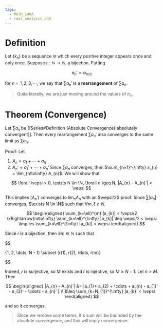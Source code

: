 ```yaml
---
tags:
  - MATH_140A
  - real_analysis_ch3
---
```

# Definition 
Let $\{k_{n}\}$ be a sequence in which every positive integer appears once and only once. Suppose $r : \mathbb{N}\to \mathbb{N}$, a bijection. Putting

$$
a_{n}' = a_{r(n)}
$$

for $n = 1, 2, 3, \cdots$, we say that $\sum a_{n}'$ is a **rearrangement** of $\sum a_{n}$. 
> Quite literally, we are just moving around the values of $a_{n}$. 

# Theorem (Convergence)
Let $\sum a_{n}$ be [[Series#Definition (Absolute Convergence)|absolutely convergent]]. Then every rearrangement $\sum a_{n}'$ also converges to the same limit as $\sum a_{n}$.

Proof:
Let 
1. $A_{n} = a_{1}+ \cdots + a_{n}$ 
2. $A_{n}' = a_{1}' + \cdots + a_{n}'$
Since $\sum a_{n}$ converges, then $\sum_{n=1}^{\infty} a_{n} = \lim_{n\to\infty} A_{n}$. We will show that 

$$
\forall \vepsi > 0, \exists N \in \N, \forall n \geq N, |A_{n} - A_{n}'| < \vepsi
$$

This implies $(A_{n}')$ converges to $\lim_{n} A_{n}$ with an $\vepsi/2$ proof. Since $\sum |a_{n}|$ converges, $\exists N \in \N$ such that $\forall m, \ell \geq N$, 

$$
\begin{aligned}
\sum_{k=\ell}^{m} |a_{k}| < \vepsi/2
\xRightarrow{m\to\infty} \sum_{k=\ell}^{\infty} |a_{k}| \leq \vepsi/2 < \vepsi
\implies \sum_{k=\ell}^{\infty} |a_{k}| < \vepsi 
\end{aligned}
$$

Since $r$ is a bijection, then $\exists m \in \mathbb{N}$ such that 

$$

\{1, 2, \dots, N - 1\} \subset \{r(1), r(2), \dots, r(m)\}

$$

Indeed, $r$ is surjective, so $M$ exists and $r$ is injective, so $M \geq N- 1$. Let $n > M$. Then

$$
\begin{aligned}
|A_{n} - A_{n}'| 
&= |a_{1}+ a_{2} + \cdots + a_{n} - a_{1}' - a_{2}' - \cdots - a_{n}' | \\
&\leq \sum_{k=N_{1}}^{\infty} |a_{k}| < \vepsi
\end{aligned}
$$

and so it converges. 
> Since we remove some terms, it's sum will be bounded by the absolute convergence, and this will imply convergence.

